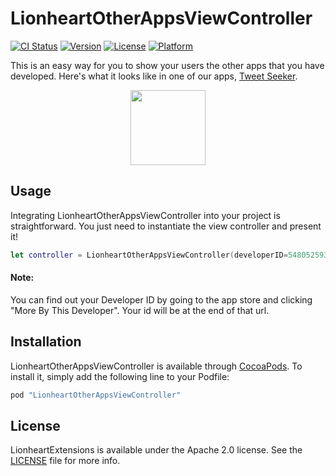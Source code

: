 # LionheartOtherAppsViewController

[![CI Status](http://img.shields.io/travis/lionheart/LionheartOtherAppsViewController.svg?style=flat)](https://travis-ci.org/lionheart/LionheartOtherAppsViewController)
[![Version](https://img.shields.io/cocoapods/v/LionheartOtherAppsViewController.svg?style=flat)](http://cocoapods.org/pods/LionheartOtherAppsViewController)
[![License](https://img.shields.io/cocoapods/l/LionheartOtherAppsViewController.svg?style=flat)](http://cocoapods.org/pods/LionheartOtherAppsViewController)
[![Platform](https://img.shields.io/cocoapods/p/LionheartOtherAppsViewController.svg?style=flat)](http://cocoapods.org/pods/LionheartOtherAppsViewController)

This is an easy way for you to show your users the other apps that you have developed. Here's what it looks like in one of our apps, [Tweet Seeker](https://itunes.apple.com/us/app/tweet-seeker-search-your-tweets/id775980722?mt=8).

<p align="center">
  <img src="http://i.imgur.com/iAA0u7u.png" width="120" />
</p>

## Usage

Integrating LionheartOtherAppsViewController into your project is straightforward. You just need to instantiate the view controller and present it!

```swift
let controller = LionheartOtherAppsViewController(developerID=548052593)
```

#### Note:

You can find out your Developer ID by going to the app store and clicking "More By This Developer". Your id will be at the end of that url.

## Installation

LionheartOtherAppsViewController is available through [CocoaPods](http://cocoapods.org). To install it, simply add the following line to your Podfile:

```ruby
pod "LionheartOtherAppsViewController"
```

## License

LionheartExtensions is available under the Apache 2.0 license. See the [LICENSE](LICENSE) file for more info.


